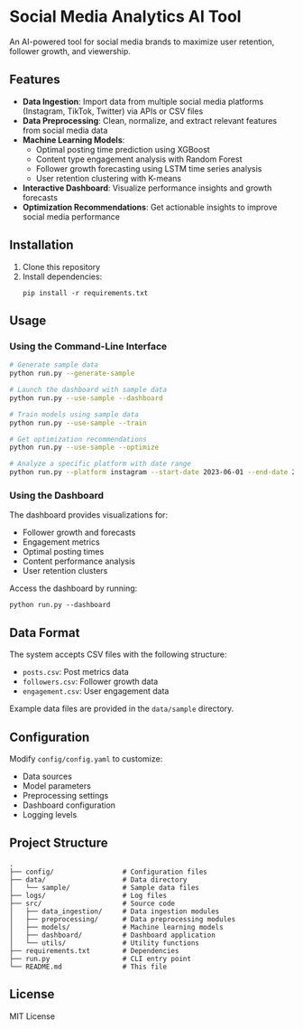 # Social Media Analytics AI Tool

An AI-powered tool for social media brands to maximize user retention, follower growth, and viewership.

## Features

- **Data Ingestion**: Import data from multiple social media platforms (Instagram, TikTok, Twitter) via APIs or CSV files
- **Data Preprocessing**: Clean, normalize, and extract relevant features from social media data
- **Machine Learning Models**:
  - Optimal posting time prediction using XGBoost
  - Content type engagement analysis with Random Forest
  - Follower growth forecasting using LSTM time series analysis
  - User retention clustering with K-means
- **Interactive Dashboard**: Visualize performance insights and growth forecasts
- **Optimization Recommendations**: Get actionable insights to improve social media performance

## Installation

1. Clone this repository
2. Install dependencies:
   ```
   pip install -r requirements.txt
   ```

## Usage

### Using the Command-Line Interface

```bash
# Generate sample data
python run.py --generate-sample

# Launch the dashboard with sample data
python run.py --use-sample --dashboard

# Train models using sample data
python run.py --use-sample --train

# Get optimization recommendations
python run.py --use-sample --optimize

# Analyze a specific platform with date range
python run.py --platform instagram --start-date 2023-06-01 --end-date 2023-06-30 --dashboard
```

### Using the Dashboard

The dashboard provides visualizations for:
- Follower growth and forecasts
- Engagement metrics
- Optimal posting times
- Content performance analysis
- User retention clusters

Access the dashboard by running:
```
python run.py --dashboard
```

## Data Format

The system accepts CSV files with the following structure:
- `posts.csv`: Post metrics data
- `followers.csv`: Follower growth data
- `engagement.csv`: User engagement data

Example data files are provided in the `data/sample` directory.

## Configuration

Modify `config/config.yaml` to customize:
- Data sources
- Model parameters
- Preprocessing settings
- Dashboard configuration
- Logging levels

## Project Structure

```
.
├── config/                 # Configuration files
├── data/                   # Data directory
│   └── sample/             # Sample data files
├── logs/                   # Log files
├── src/                    # Source code
│   ├── data_ingestion/     # Data ingestion modules
│   ├── preprocessing/      # Data preprocessing modules
│   ├── models/             # Machine learning models
│   ├── dashboard/          # Dashboard application
│   └── utils/              # Utility functions
├── requirements.txt        # Dependencies
├── run.py                  # CLI entry point
└── README.md               # This file
```

## License

MIT License 
